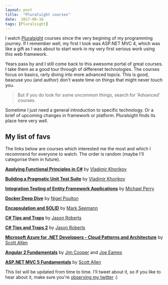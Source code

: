 ```yaml
---
layout: post
title:  "Pluralsight courses"
date:  2017-08-16
tags: [Pluralsight]
---
```


I watch [Pluralsight](https://www.pluralsight.com/) courses since the very begining of my programming journey. If I remember well, my first I took was ASP.NET MVC 4, which was like a gift as I was about to start work in my very first serious work using this web framework.

Years pass by and I still come back to this awesome portal of great courses. I take them as a good tour through of differenet technologies. The courses focus on basics, rarly diving into more advanced topcis. This is good, beacuse you (and author) don't waste time on things that might never touch you.

>  But if you do look for some uncommon things, search for 'Advanced' courses.

Sometime I just need a general introduction to specific technology. Or a brief of upcoming changes in framework or platform. Pluralsight finds its place here very well.

## My list of favs

The links below are courses which interested me the most and which I recommend for everyone to watch. The order is random (maybe I'll categorise them in future).

[**Applying Functional Principles in C#**](https://app.pluralsight.com/library/courses/csharp-applying-functional-principles/table-of-contents) by [Vladimir Khorikov](https://app.pluralsight.com/profile/author/vladimir-khorikov)

[**Building a Pragmatic Unit Test Suite**](https://app.pluralsight.com/library/courses/pragmatic-unit-testing/table-of-contents) by [Vladimir Khorikov](https://app.pluralsight.com/profile/author/vladimir-khorikov)

[**Integration Testing of Entity Framework Applications**](https://app.pluralsight.com/library/courses/entity-framework-applications-integration-testing/table-of-contents) by [Michael Perry](https://app.pluralsight.com/profile/author/michael-perry)

[**Docker Deep Dive**](https://app.pluralsight.com/library/courses/docker-deep-dive) by [Nigel Poulton](https://app.pluralsight.com/profile/author/nigel-poulton)

[**Encapsulation and SOLID**](https://app.pluralsight.com/library/courses/encapsulation-solid/table-of-contents) by [Mark Seemann](https://app.pluralsight.com/profile/author/mark-seemann)

[**C# Tips and Traps**](https://app.pluralsight.com/library/courses/csharp-tips-traps/table-of-contents) by [Jason Roberts](https://app.pluralsight.com/profile/author/jason-roberts)

[**C# Tips and Traps 2**](https://app.pluralsight.com/library/courses/csharp-tips-traps-part2) by [Jason Roberts](https://app.pluralsight.com/profile/author/jason-roberts)

[**Microsoft Azure for .NET Developers - Cloud Patterns and Architecture**](https://app.pluralsight.com/library/courses/microsoft-azure-dotnet-cloud-architecture/table-of-contents) by [Scott Allen](https://app.pluralsight.com/profile/author/scott-allen)

[**Angular 2 Fundamentals**](https://app.pluralsight.com/library/courses/angular-fundamentals/table-of-contents) by [Jim Cooper](https://app.pluralsight.com/profile/author/jim-cooper) and [Joe Eames](https://app.pluralsight.com/profile/author/joe-eames)

[**ASP.NET MVC 5 Fundamentals**](https://app.pluralsight.com/library/courses/aspdotnet-mvc5-fundamentals) by [Scott Allen](https://app.pluralsight.com/profile/author/scott-allen)

This list will be updated from time to time. I'll tweet about it, so if you like to hear about it, make sure you're [observing my twitter](https://twitter.com/pizyck) :)